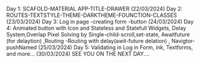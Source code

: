 Day 1:  SCAFOLD-MATERIAL APP-TITLE-DRAWER (22/03/2024)
Day 2: ROUTES-TEXTSTYLE-THEME-DARKTHEME-FOUNCTION-CLASSES (23/03/2024)
Day 3: Log in page -creating form -button (24/03/2024)
Day 4: Animated button with Icon and  Stateless and Statefull Widgets, Delay System,Overlap Pixel Solving by Single-child-scroll,set-state, Awaitfuture (for delaytion) ,Routing -Routing with delay(awit-future delation) , Navigtor-pushNamed (25/03/2024)
Day 5: Validating  in Log in Form, ink, Textforms, and more... (30/03/2024)
SEE YOU ON THE NEXT DAY....
